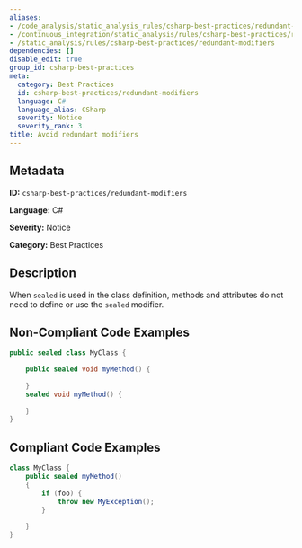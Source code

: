 ```yaml
---
aliases:
- /code_analysis/static_analysis_rules/csharp-best-practices/redundant-modifiers
- /continuous_integration/static_analysis/rules/csharp-best-practices/redundant-modifiers
- /static_analysis/rules/csharp-best-practices/redundant-modifiers
dependencies: []
disable_edit: true
group_id: csharp-best-practices
meta:
  category: Best Practices
  id: csharp-best-practices/redundant-modifiers
  language: C#
  language_alias: CSharp
  severity: Notice
  severity_rank: 3
title: Avoid redundant modifiers
---
```

<!--  SOURCED FROM https://github.com/DataDog/datadog-static-analyzer-rule-docs -->


## Metadata
**ID:** `csharp-best-practices/redundant-modifiers`

**Language:** C#

**Severity:** Notice

**Category:** Best Practices

## Description
When `sealed` is used in the class definition, methods and attributes do not need to define or use the `sealed` modifier.

## Non-Compliant Code Examples
```csharp
public sealed class MyClass {

    public sealed void myMethod() {
        
    }
    sealed void myMethod() {
        
    }
}

```

## Compliant Code Examples
```csharp
class MyClass {
    public sealed myMethod()
    {
        if (foo) {
            throw new MyException();
        }
        
    }
}

```
